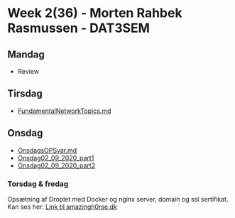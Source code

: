 # Week 2(36) - Morten Rahbek Rasmussen - DAT3SEM

## Mandag
- Review

## Tirsdag
- [FundamentalNetworkTopics.md](https://github.com/Amazingh0rse/3sem-week2/blob/master/02.Tuesday/FundamentalNetworkTopics.md)
## Onsdag
- [OnsdagsOPSvar.md](https://github.com/Amazingh0rse/3sem-week2/blob/master/03.Wednesday/The_HTTP_Protocol.md)
- [Onsdag02_09_2020_part1](https://github.com/Amazingh0rse/3sem-week2/blob/master/03.Wednesday/Onsdag02_09_2020_part1)
- [Onsdag02_09_2020_part2](https://github.com/Amazingh0rse/3sem-week2/blob/master/03.Wednesday/Onsdag02_09_2020_part2)

### Torsdag & fredag
Opsætning af Droplet med Docker og nginx server, domain og ssl sertifikat.
Kan ses her: 
[Link til amazingh0rse.dk](https://amazingh0rse.dk/home/)

